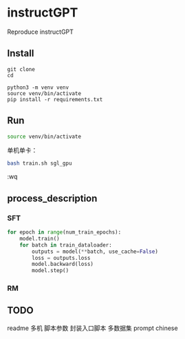# instructGPT
Reproduce instructGPT

## Install
```
git clone 
cd

python3 -m venv venv
source venv/bin/activate
pip install -r requirements.txt
```

## Run
```bash
source venv/bin/activate
```
单机单卡：
```bash
bash train.sh sgl_gpu
```
:wq

## process_description
### SFT
```python
for epoch in range(num_train_epochs):
    model.train()
    for batch in train_dataloader:
        outputs = model(**batch, use_cache=False)
        loss = outputs.loss
        model.backward(loss)
        model.step()
```

### RM

## TODO
readme
多机
脚本参数
封装入口脚本
多数据集
prompt
chinese
